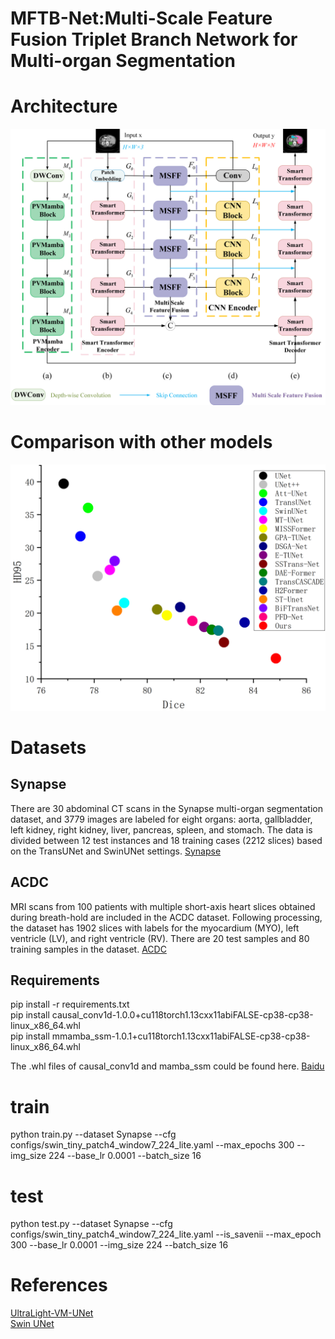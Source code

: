 # MFTB-Net:Multi-Scale Feature Fusion Triplet Branch Network for Multi-organ Segmentation
 

# Architecture
![](./images/model.png)

# Comparison with other models
![](./images/dice.png)
# Datasets
## Synapse
There are 30 abdominal CT scans in the
Synapse multi-organ segmentation dataset, and 3779 images
are labeled for eight organs: aorta, gallbladder, left kidney,
right kidney, liver, pancreas, spleen, and stomach. The data is
divided between 12 test instances and 18 training cases (2212
slices) based on the TransUNet and SwinUNet settings.
[Synapse](https://www.synapse.org/#!Synapse:syn3193805/wiki/217789) <br />
## ACDC
MRI scans from 100 patients with multiple
short-axis heart slices obtained during breath-hold are included
in the ACDC dataset. Following processing, the dataset has
1902 slices with labels for the myocardium (MYO), left
ventricle (LV), and right ventricle (RV). There are 20 test
samples and 80 training samples in the dataset.
[ACDC](https://www.creatis.insa-lyon.fr/Challenge/acdc/databases.html) <br />

## Requirements
pip install -r requirements.txt <br />
pip install causal_conv1d-1.0.0+cu118torch1.13cxx11abiFALSE-cp38-cp38-linux_x86_64.whl <br />
pip install mmamba_ssm-1.0.1+cu118torch1.13cxx11abiFALSE-cp38-cp38-linux_x86_64.whl <br />

The .whl files of causal_conv1d and mamba_ssm could be found here. [Baidu](https://pan.baidu.com/share/init?surl=Tibn8Xh4FMwj0ths8Ufazw&pwd=uu5k)
# train
python train.py --dataset Synapse --cfg configs/swin_tiny_patch4_window7_224_lite.yaml --max_epochs 300 --img_size 224 --base_lr 0.0001 --batch_size 16 <br />
# test
python test.py --dataset Synapse --cfg configs/swin_tiny_patch4_window7_224_lite.yaml --is_savenii --max_epoch 300 --base_lr 0.0001 --img_size 224 --batch_size 16 <br />
# References 
[UltraLight-VM-UNet](https://github.com/wurenkai/UltraLight-VM-UNet) <br />
[Swin UNet](https://github.com/HuCaoFighting/Swin-Unet) <br />
